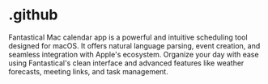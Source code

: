 # .github
Fantastical Mac calendar app is a powerful and intuitive scheduling tool designed for macOS. It offers natural language parsing, event creation, and seamless integration with Apple's ecosystem. Organize your day with ease using Fantastical's clean interface and advanced features like weather forecasts, meeting links, and task management.
